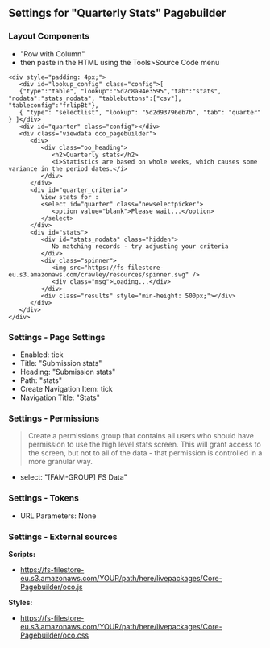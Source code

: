 ## Settings for "Quarterly Stats" Pagebuilder

### Layout Components 
- "Row with Column"
- then paste in the HTML using the Tools>Source Code menu
```
<div style="padding: 4px;">
   <div id="lookup_config" class="config">[
   {"type":"table", "lookup":"5d2c8a94e3595","tab":"stats", "nodata":"stats_nodata", "tablebuttons":["csv"], "tableconfig":"frlipBt"}, 
   { "type": "selectlist", "lookup": "5d2d93796eb7b", "tab": "quarter" } ]</div>
   <div id="quarter" class="config"></div>
   <div class="viewdata oco_pagebuilder">
      <div>
         <div class="oo_heading">
            <h2>Quarterly stats</h2>
            <i>Statistics are based on whole weeks, which causes some variance in the period dates.</i>
         </div>
      </div>
      <div id="quarter_criteria">
         View stats for :
         <select id="quarter" class="newselectpicker">
            <option value="blank">Please wait...</option>
         </select>
      </div>
      <div id="stats">
		 <div id="stats_nodata" class="hidden">
			No matching records - try adjusting your criteria
		 </div>
         <div class="spinner">
            <img src="https://fs-filestore-eu.s3.amazonaws.com/crawley/resources/spinner.svg" />
            <div class="msg">Loading...</div>
         </div>
         <div class="results" style="min-height: 500px;"></div>
      </div>
   </div>
</div>
```

### Settings - Page Settings
- Enabled: tick
- Title: "Submission stats"
- Heading: "Submission stats"
- Path: "stats"
- Create Navigation Item: tick
- Navigation Title: "Stats"

### Settings - Permissions
> Create a permissions group that contains all users who should have permission to use the high level stats screen. This will grant access to the screen, but not to all of the data - that permission is controlled in a more granular way.
- select: "[FAM-GROUP] FS Data"

### Settings - Tokens
- URL Parameters: None

### Settings - External sources

**Scripts:**
- https://fs-filestore-eu.s3.amazonaws.com/YOUR/path/here/livepackages/Core-Pagebuilder/oco.js

**Styles:**
- https://fs-filestore-eu.s3.amazonaws.com/YOUR/path/here/livepackages/Core-Pagebuilder/oco.css
